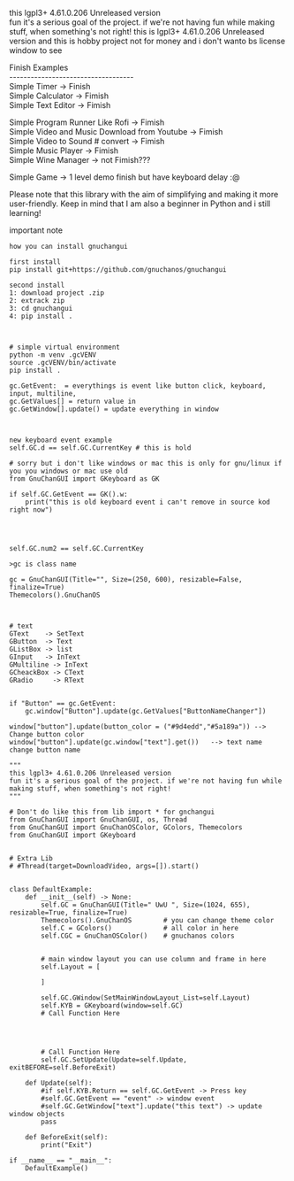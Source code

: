 <p> this lgpl3+ 4.61.0.206 Unreleased version <br>
fun it's a serious goal of the project. if we're not having fun while making stuff, when something's not right!
this is lgpl3+ 4.61.0.206 Unreleased version and this is hobby project not for money and i don't wanto bs license window to see
</p>


<p>

Finish Examples <br>
----------------------------------- <br>
Simple Timer -> Finish <br>
Simple Calculator -> Fimish <br>
Simple Text Editor -> Fimish <br>

Simple Program Runner Like Rofi -> Fimish <br>
Simple Video and Music Download from Youtube -> Fimish <br>
Simple Video to Sound # convert -> Fimish <br>
Simple Music Player -> Fimish <br>
Simple Wine Manager -> not Fimish??? <br>

Simple Game -> 1 level demo finish but have keyboard delay :@

</p>

<p> Please note that this library with the aim of simplifying and making it more user-friendly. Keep in mind that I am also a beginner in Python and i still learning! </p>

important note
```
how you can install gnuchangui

first install 
pip install git+https://github.com/gnuchanos/gnuchangui

second install
1: download project .zip
2: extrack zip
3: cd gnuchangui
4: pip install .



# simple virtual environment
python -m venv .gcVENV
source .gcVENV/bin/activate
pip install .

```


```
gc.GetEvent:  = everythings is event like button click, keyboard, input, multiline,
gc.GetValues[] = return value in 
gc.GetWindow[].update() = update everything in window
         


new keyboard event example
self.GC.d == self.GC.CurrentKey # this is hold 

# sorry but i don't like windows or mac this is only for gnu/linux if you you windows or mac use old
from GnuChanGUI import GKeyboard as GK

if self.GC.GetEvent == GK().w:
    print("this is old keyboard event i can't remove in source kod right now")




self.GC.num2 == self.GC.CurrentKey

>gc is class name

gc = GnuChanGUI(Title="", Size=(250, 600), resizable=False, finalize=True)
Themecolors().GnuChanOS



# text
GText    -> SetText
GButton  -> Text
GListBox -> list
GInput   -> InText
GMultiline -> InText
GCheackBox -> CText
GRadio     -> RText


if "Button" == gc.GetEvent:
    gc.window["Button"].update(gc.GetValues["ButtonNameChanger"])

window["button"].update(button_color = ("#9d4edd","#5a189a")) --> Change button color
window["button"].update(gc.window["text"].get())   --> text name change button name
```

```
"""
this lgpl3+ 4.61.0.206 Unreleased version
fun it's a serious goal of the project. if we're not having fun while making stuff, when something's not right!
"""

# Don't do like this from lib import * for gnchangui
from GnuChanGUI import GnuChanGUI, os, Thread
from GnuChanGUI import GnuChanOSColor, GColors, Themecolors
from GnuChanGUI import GKeyboard


# Extra Lib
# #Thread(target=DownloadVideo, args=[]).start()


class DefaultExample:
    def __init__(self) -> None:
        self.GC = GnuChanGUI(Title=" UwU ", Size=(1024, 655), resizable=True, finalize=True)
        Themecolors().GnuChanOS        # you can change theme color
        self.C = GColors()             # all color in here
        self.CGC = GnuChanOSColor()    # gnuchanos colors


        # main window layout you can use column and frame in here
        self.Layout = [
            
        ]

        self.GC.GWindow(SetMainWindowLayout_List=self.Layout)
        self.KYB = GKeyboard(window=self.GC)
        # Call Function Here




        # Call Function Here
        self.GC.SetUpdate(Update=self.Update, exitBEFORE=self.BeforeExit)

    def Update(self):
        #if self.KYB.Return == self.GC.GetEvent -> Press key
        #self.GC.GetEvent == "event" -> window event
        #self.GC.GetWindow["text"].update("this text") -> update window objects
        pass

    def BeforeExit(self):
        print("Exit")

if __name__ == "__main__":
    DefaultExample()
```
